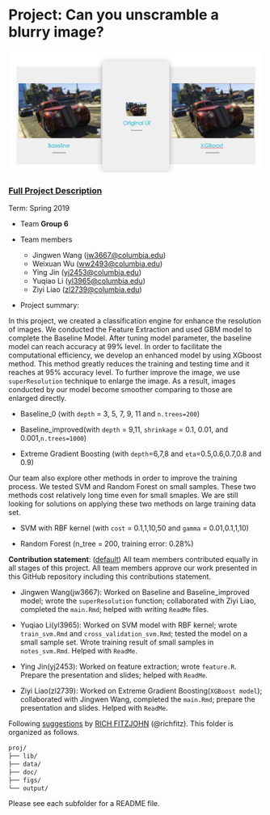 # Project: Can you unscramble a blurry image? 
![image](figs/example_0.png)

### [Full Project Description](doc/project3_desc.md)

Term: Spring 2019

+ Team **Group 6**
+ Team members

	+ Jingwen Wang  (jw3667@columbia.edu)
	+ Weixuan Wu  (ww2493@columbia.edu)
	+ Ying Jin  (yj2453@columbia.edu)
	+ Yuqiao Li  (yl3965@columbia.edu)
	+ Ziyi Liao  (zl2739@columbia.edu)

+ Project summary: 

In this project, we created a classification engine for enhance the resolution of images. We conducted the Feature Extraction and used GBM model to complete the Baseline Model. After tuning model parameter, the baseline model can reach accuracy at 99% level. In order to facilitate the computational efficiency, we develop an enhanced model by using XGboost method. This method greatly reduces the training and testing time and it reaches at 95% accuracy level. To further improve the image, we use `superResolution` technique to enlarge the image. As a result, images conducted by our model become smoother comparing to those are enlarged directly. 

- Baseline_0 (with `depth` = 3, 5, 7, 9, 11 and `n.trees=200`)

- Baseline_improved(with `depth` = 9,11, `shrinkage` = 0.1, 0.01, and 0.001,`n.trees=1000`)

- Extreme Gradient Boosting (with `depth`=6,7,8 and `eta`=0.5,0.6,0.7,0.8 and 0.9)


Our team also explore other methods in order to improve the training process. We tested SVM and Random Forest on small samples. These two methods cost relatively long time even for small smaples. We are still looking for solutions on applying these two methods on large training data set.

- SVM with RBF kernel (with `cost` = 0.1,1,10,50 and `gamma` = 0.01,0.1,1,10)

- Random Forest (n_tree = 200, training error: 0.28%)



	
**Contribution statement**: ([default](doc/a_note_on_contributions.md)) All team members contributed equally in all stages of this project. All team members approve our work presented in this GitHub repository including this contributions statement. 

- Jingwen Wang(jw3667): Worked on Baseline and Baseline_improved model; wrote the `superResolution` function; collaborated with Ziyi Liao, completed the `main.Rmd`; helped with writing `ReadMe` files.

- Yuqiao Li(yl3965): Worked on SVM model with RBF kernel; wrote `train_svm.Rmd` and `cross_validation_svm.Rmd`; tested the model on a small sample set. Wrote training result of small samples in `notes_svm.Rmd`. Helped with `ReadMe`.

- Ying Jin(yj2453): Worked on feature extraction; wrote `feature.R`. Prepare the presentation and slides; helped with `ReadMe`.

- Ziyi Liao(zl2739): Worked on Extreme Gradient Boosting(`XGBoost model`); collaborated with Jingwen Wang, completed the `main.Rmd`; prepare the presentation and slides. Helped with `ReadMe`.

Following [suggestions](http://nicercode.github.io/blog/2013-04-05-projects/) by [RICH FITZJOHN](http://nicercode.github.io/about/#Team) (@richfitz). This folder is organized as follows.

```
proj/
├── lib/
├── data/
├── doc/
├── figs/
└── output/
```

Please see each subfolder for a README file.
